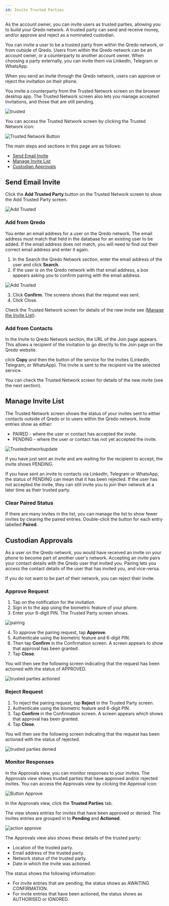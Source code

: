 ```yaml
---
id: Invite Trusted Parties
---
```

As the account owner, you can invite users as trusted parties, allowing you to build your Qredo network. A trusted party can send and receive money, and/or approve and reject as a nominated custodian.

You can invite a user to be a trusted party from within the Qredo network, or from outside of Qredo. Users from within the Qredo network can be an account owner, or a counterparty to another account owner. When choosing a party externally, you can invite them via LinkedIn, Telegram or WhatsApp.  

When you send an invite through the Qredo network, users can approve or reject the invitation on their phone.

You invite a counterparty from the Trusted Network screen on the browser desktop app. The Trusted Network screen also lets you manage accepted invitations, and those that are still pending.

![trusted](/doc-images/2trustednetworkscreen.png)

You can access the Trusted Network screen by clicking the Trusted Network icon:

![Trusted Network Button](/doc-images/button-trustednetwork.png)

The main steps and sections in this page are as follows:
- [Send Email Invite](#send-email-invite)
- [Manage Invite List](#manage-invite-list)
- [Custodian Approvals](#custodian-approvals)

Send Email Invite
-----------------

Click the **Add Trusted Party** button on the Trusted Network screen to show the Add Trusted Party screen.

![Add Trusted](/doc-images/addtrusted.png)

### Add from Qredo

You enter an email address for a user on the Qredo network. The email address must match that held in the database for an existing user to be added. If the email address does not match, you will need to find out their correct email address and enter it again.

1.  In the Search the Qredo Network section, enter the email address of the user and click **Search**.
2.  If the user is on the Qredo network with that email address, a box appears asking you to confirm pairing with the email address.  

![Add Trusted](/doc-images/AddTrustedConf.png)

3.  Click **Confirm**. The screens shows that the request was sent. 
4.  Click Close.

Check the Trusted Network screen for details of the new invite see ([Manage the Invite List](#manage-invite-list)).

### Add from Contacts

In the Invite to Qredo Network section, the URL of the Join page appears. This allows a recipient of the invitation to go directly to the Join page on the Qredo website.

click **Copy** and then the button of the service for the invites (LinkedIn, Telegram, or WhatsApp). The invite is sent to the recipient via the selected service. 

You can check the Trusted Network screen for details of the new invite (see the next section).

Manage Invite List
------------------

The Trusted Network screen shows the status of your invites sent to either contacts outside of Qredo or to users within the Qredo network. Invite entries show as either:  

*  PAIRED - where the user or contact has accepted the invite.  
*  PENDING - where the user or contact has not yet accepted the invite.

![Trustednetworkupdate](/doc-images/3trustednetworkscreenupdate.png)

If you have just sent an invite and are waiting for the recipient to accept, the invite shows PENDING.

If you have sent an invite to contacts via LinkedIn, Telegram or WhatsApp, the status of PENDING can mean that it has been rejected. If the user has not accepted the invite, they can still invite you to join their network at a later time as their trusted party.

### Clear Paired Status

If there are many invites in the list, you can manage the list to show fewer invites by clearing the paired entries. Double-click the button for each entry labelled **Paired**.

Custodian Approvals
-------------------

As a user on the Qredo network, you would have received an invite on your phone to become part of another user's network. Accepting an invite pairs your contact details with the Qredo user that invited you. Pairing lets you access the contact details of the user that has invited you, and vice-versa.

If you do not want to be part of their network, you can reject their invite.

### Approve Request  

1.  Tap on the notification for the invitation.
2.  Sign in to the app using the biometric feature of your phone.
3.  Enter your 6-digit PIN. The Trusted Party screen shows.

![pairing](/doc-images/trustedP1.png)

4.  To approve the pairing request, tap **Approve**.
5.  Authenticate using the biometric feature and 6-digit PIN.
6.  Then tap **Confirm** in the Confirmation screen.  A screen appears to show that approval has been granted.
7.  Tap **Close**.

You will then see the following screen indicating that the request has been actioned with the status of APPROVED.

![trusted parties actioned](/doc-images/TPappr.png)

### Reject Request

1.  To reject the pairing request, tap **Reject** in the Trusted Party screen.
2.  Authenticate using the biometric feature and 6-digit PIN.
3.  Tap **Confirm** in the Confirmation screen. A screen appears which shows that approval has been granted.
4.  Tap **Close**.


You will then see the following screen indicating that the request has been actioned with the status of rejected.

![trusted parties denied](/doc-images/TPRej.png)

### Monitor Responses

In the Approvals view, you can monitor responses to your invites. The Approvals view shows trusted parties that have approved and/or rejected invites.
You can access the Approvals view by clicking the Approval icon:

![Button Approve](/doc-images/button-approve.png)  

In the Approvals view, click the **Trusted Parties** tab.

The view shows entries for invites that have been approved or denied. The invites entries are grouped in to **Pending** and **Actioned**.

![action approve](/doc-images/actionedapprove3.png)

The Approvals view also shows these details of the trusted party:

- Location of the trusted party.
- Email address of the trusted party.
- Network status of the trusted party.
- Date in which the invite was actioned.

The status shows the following information:

- For invite entries that are pending, the status shows as AWAITING CONFIRMATION.
- For invite entries that have been actioned, the status shows as AUTHORISED or IGNORED.
